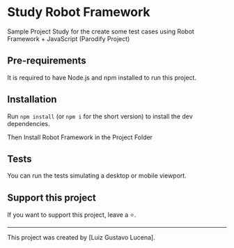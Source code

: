 # Study Robot Framework

Sample Project Study for the create some test cases using Robot Framework + JavaScript (Parodify Project)

## Pre-requirements

It is required to have Node.js and npm installed to run this project.

## Installation

Run `npm install` (or `npm i` for the short version) to install the dev dependencies.

Then Install Robot Framework in the Project Folder

## Tests

You can run the tests simulating a desktop or mobile viewport.

## Support this project

If you want to support this project, leave a ⭐.

___

This project was created by [Luiz Gustavo Lucena].
